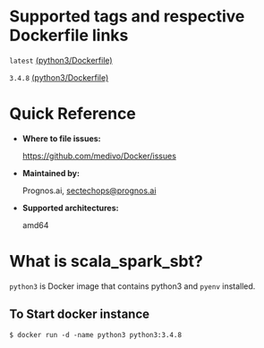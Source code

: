 # Supported tags and respective Dockerfile links

`latest` [(python3/Dockerfile)](https://github.com/medivo/Docker/blob/master/python3/Dockerfile)

`3.4.8` [(python3/Dockerfile)](https://github.com/medivo/Docker/blob/python_3.4.8/python3/Dockerfile)

# Quick Reference
- **Where to file issues:**

    https://github.com/medivo/Docker/issues
    
- **Maintained by:**

    Prognos.ai, sectechops@prognos.ai

- **Supported architectures:**

    amd64

# What is scala_spark_sbt?

`python3` is Docker image that contains python3 and `pyenv` installed.

## To Start docker instance

```
$ docker run -d -name python3 python3:3.4.8
```
